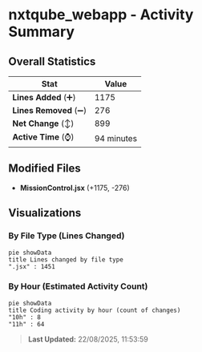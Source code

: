 # nxtqube_webapp - Activity Summary 

## Overall Statistics

| Stat                   | Value                                                             |
| ---------------------- | ----------------------------------------------------------------- |
| **Lines Added** (➕)   | 1175                                          |
| **Lines Removed** (➖) | 276                                        |
| **Net Change** (↕)    | 899                |
| **Active Time** (⌚)   | 94 minutes |


## Modified Files
- **MissionControl.jsx** (+1175, -276)

## Visualizations

### By File Type (Lines Changed)

```mermaid
pie showData
title Lines changed by file type
".jsx" : 1451
```

### By Hour (Estimated Activity Count)

```mermaid
pie showData
title Coding activity by hour (count of changes)
"10h" : 8
"11h" : 64
```


> **Last Updated:** 22/08/2025, 11:53:59